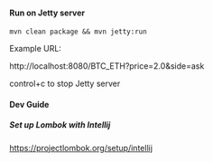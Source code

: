 #### Run on Jetty server
```
mvn clean package && mvn jetty:run
```
Example URL:

http://localhost:8080/BTC_ETH?price=2.0&side=ask

control+c to stop Jetty server

#### Dev Guide

##### Set up Lombok with Intellij
https://projectlombok.org/setup/intellij

